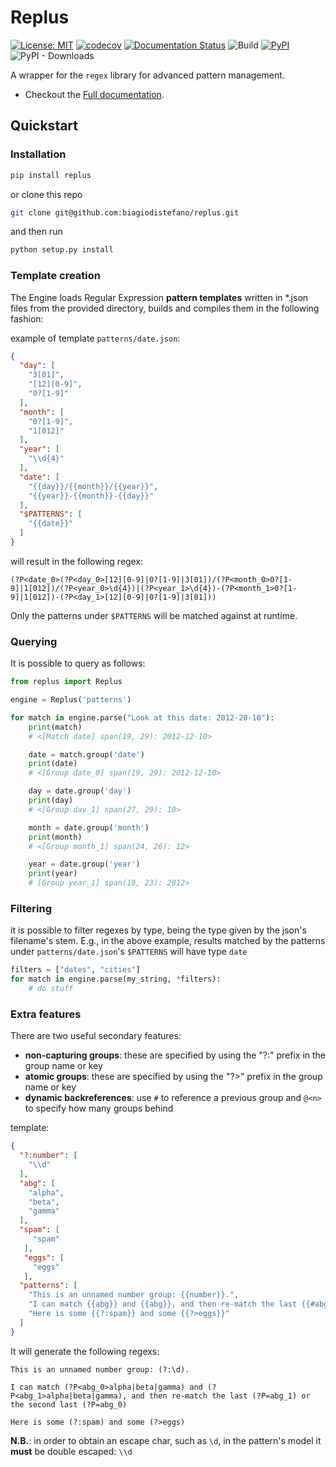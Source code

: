 
# Replus

[![License: MIT](https://img.shields.io/badge/license-MIT-blue)](https://opensource.org/licenses/MIT)
[![codecov](https://codecov.io/gh/biagiodistefano/replus/graph/badge.svg?token=ZD31QYQTGY)](https://codecov.io/gh/biagiodistefano/replus)
[![Documentation Status](https://readthedocs.org/projects/replus/badge/?version=latest)](https://replus.readthedocs.io/en/latest/?badge=latest)
![Build](https://github.com/biagiodistefano/replus/actions/workflows/build.yml/badge.svg)
[![PyPI](https://img.shields.io/pypi/v/replus?label=pypi)](https://pypi.org/project/replus/)
![PyPI - Downloads](https://img.shields.io/pypi/dm/replus)

A wrapper for the `regex` library for advanced pattern management.

- Checkout the [Full documentation](https://replus.readthedocs.io/).

## Quickstart

### Installation

```bash
pip install replus
```

or clone this repo

```bash
git clone git@github.com:biagiodistefano/replus.git
```

and then run

```bash
python setup.py install
```

### Template creation

The Engine loads Regular Expression **pattern templates** written in \*.json files from the provided directory, builds and compiles them in the following fashion:

example of template `patterns/date.json`:

```json
{
  "day": [
    "3[01]",
    "[12][0-9]",
    "0?[1-9]"
  ],
  "month": [
    "0?[1-9]",
    "1[012]"
  ],
  "year": [
    "\\d{4}"
  ],
  "date": [
    "{{day}}/{{month}}/{{year}}",
    "{{year}}-{{month}}-{{day}}"
  ],
  "$PATTERNS": [
    "{{date}}"
  ]
}
```

will result in the following regex:

```
(?P<date_0>(?P<day_0>[12][0-9]|0?[1-9]|3[01])/(?P<month_0>0?[1-9]|1[012])/(?P<year_0>\d{4})|(?P<year_1>\d{4})-(?P<month_1>0?[1-9]|1[012])-(?P<day_1>[12][0-9]|0?[1-9]|3[01]))
```

Only the patterns under `$PATTERNS` will be matched against at runtime.

### Querying

It is possible to query as follows:

```python
from replus import Replus

engine = Replus('patterns')

for match in engine.parse("Look at this date: 2012-20-10"):
    print(match)
    # <[Match date] span(19, 29): 2012-12-10>

    date = match.group('date')
    print(date)
    # <[Group date_0] span(19, 29): 2012-12-10>

    day = date.group('day')
    print(day)
    # <[Group day_1] span(27, 29): 10>

    month = date.group('month')
    print(month)
    # <[Group month_1] span(24, 26): 12>

    year = date.group('year')
    print(year)
    # [Group year_1] span(19, 23): 2012>
```

### Filtering

it is possible to filter regexes by type, being the type given by the json's filename's stem. E.g., in the above example, results matched by the patterns under `patterns/date.json`'s `$PATTERNS` will have type `date`

```python
filters = ["dates", "cities"]
for match in engine.parse(my_string, *filters):
    # do stuff
```

### Extra features

There are two useful secondary features:

-  **non-capturing groups**: these are specified by using the "?:" prefix in the group name or key
-  **atomic groups**: these are specified by using the "?>" prefix in the group name or key
-  **dynamic backreferences**: use `#` to reference a previous group and `@<n>` to specify how many groups behind

template:

```json
{
  "?:number": [
    "\\d"
  ],
  "abg": [
    "alpha",
    "beta",
    "gamma"
  ],
  "spam": [
     "spam"
   ],
   "eggs": [
     "eggs"
   ],
  "patterns": [
    "This is an unnamed number group: {{number}}.",
    "I can match {{abg}} and {{abg}}, and then re-match the last {{#abg}} or the second last {{#abg@2}}",
    "Here is some {{?:spam}} and some {{?>eggs}}"
  ]
}
```

It will generate the following regexs:

```
This is an unnamed number group: (?:\d).
```

```
I can match (?P<abg_0>alpha|beta|gamma) and (?P<abg_1>alpha|beta|gamma), and then re-match the last (?P=abg_1) or the second last (?P=abg_0)
```

```
Here is some (?:spam) and some (?>eggs)
```

**N.B.**: in order to obtain an escape char, such as `\d`, in the pattern's model it **must** be double escaped: `\\d`
